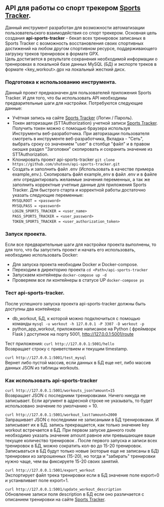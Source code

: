 ## API для работы со спорт трекером [Sports Tracker](https://www.sports-tracker.com).
Данный инструмент разработан для возможности автоматизации пользовательского взаимодействия со спорт трекером.
Основная цель создания **api-sports-tracker** - бекап всех тренировок записаных в Sports Tracker с возможность восстановления своих спортивных достижений на любом другом спортивном ресурсе, поддерживающего загрузку треков тренировок в формате GPX.  
Цель достигается в результате сохранения необходимой информации о тренеровках в локальной базе данных MySQL (БД) и экспорте треков в формате <key_workout>.gpx на локальный жесткий диск.   

### Подготовка к использованию инструмента.
Данный проект предназначен для пользователей приложения Sports Tracker. И для того, что бы использовать API необходимы предварительные шаги для настройки.
Потребуются следующие данные:
- Учётная запись на сайте [Sports Tracker](https://www.sports-tracker.com) (Логин / Пароль).
- Токен авторизации (STTAuthorization) учетной записи [Sports Tracker](https://www.sports-tracker.com). Получить токен можно с помощью браузера используя Инструменты веб-разработчика. При авторизации пользователя смотреть в инструменте веб-разработчика, Вкладка - "Сеть", выбрать сроку со значением "user" в столбце "файл" и в правом окошке раздел "Заголовки" скопировать и сохранить значение из STTAuthorization.  
- Клонировать проект api-sports-tracker `` git clone https://github.com/shutovn/api-sports-tracker.git ``
- Создать и заполнить файл .env (Использовать в качестве примера example_env.). Скопировать файл example_env в файл .env и в файле .env отредактировать желаемые значения переменных, а так же заполнить корректные учетные данные для приложения Sports Tracker. Для быстрого старта и корректной работы достаточно указать следующие переменные:  
`` MYSQLROOT = <password>  ``  
`` MYSQLPASS = <password>  ``  
`` LOGIN_SPORTS_TRACKER = <user_name>  ``  
`` PASS_SPORTS_TRACKER = <user_password>  ``  
`` TOKEN_SPORTS_TRACKER = <user_authorization_token>  ``

### Запуск проекта.
Если все предварительные шаги для настройки проекта выполнены, то для того, что бы запустить проект и начать его использовать, необходимо использовать Docker:
- Для запуска проекта необходим Docker и Docker-compose.
- Переходим в директорию проекта `` cd <Path>/api-sports-tracker ``
- Запускаем контейнеры `` docker-compose up -d ``
- Проверяем все ли контейнеры в статусе UP `` docker-compose ps ``

### Тест api-sports-tracker.
После успешного запуска проекта api-sports-tracker должны быть доступны два контейнера:
- db_workout, БД, к которой можно подключиться с помощью команды `` mysql -u workout -h 127.0.0.1 -P 3307 -D workout -p ``
- python_app_workout, приложение написаное на Python ( фреймворк Flask ) доступное на порту 5001, http://127.0.0.1:5001/route

Тест приложения:
`` curl http://127.0.0.1:5001/hello ``   
Возвращает строку с приветствием и текущим timestamp.

`` curl http://127.0.0.1:5001/test_mysql ``   
Вернет либо пустой массив, если данных в БД еще нет, либо массив данных JSON из таблицы workouts.

### Как использовать api-sports-tracker
`` curl http://127.0.0.1:5001/workouts_json?amount=15 ``   
Возвращает JSON с последними <amount> тренировками. Ничего никуда не записывает. Если аргумент в адресной строке не указывать, то будет использовано значение по умолчанию = 10.

`` curl http://127.0.0.1:5001/workout_last?amount=2000 ``   
Запрашивает JSON с последними не записаными в БД тренировками. И записывает их в БД. запись прекращается, как только значение key workout встречается в БД. При первом запуске данного route необходимо указать значение amount равное или превышающее ваше текущее количество тренировок . После первого запуска и записи всех тренировок в БД, можно сократить кол-во до 15-20 тренировок. Записываться в БД будут только новые (которые еще не записаны в БД) тренировки из запрошенных (15-20), но тогда и "забирать" тренировки нужно чаще, чем вы фиксируете 15-20 своих занятий.

`` curl http://127.0.0.1:5001/export_workout ``   
Экспортирует файл трека тренировки если в БД значение поле export=0 и устанвливает поле export=1.

`` curl http://127.0.0.1:5001/update_workout_description ``   
Обновление записи поля description в БД если оно различается с описанием тренировки на сайте [Sports Tracker](https://www.sports-tracker.com).
